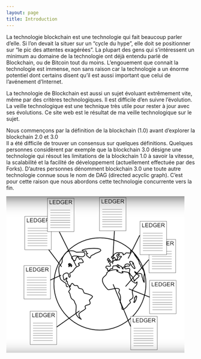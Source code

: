 ```yaml
---
layout: page
title: Introduction
---
```


La technologie blockchain est une technologie qui fait beaucoup parler d’elle. Si l’on devait la situer sur un “cycle du hype”, elle doit se positionner sur “le pic des attentes exagérées”. La plupart des gens qui s’intéressent un minimum au domaine de la technologie ont déjà entendu parlé de Blockchain, ou de Bitcoin tout du moins. 
L’engouement que connait la technologie est immense, non sans raison car la technologie a un énorme potentiel dont certains disent qu’il est aussi important que celui de l’avénement d’Internet. 

La technologie de Blockchain est aussi un sujet évoluant extrêmement vite, même par des critères technologiques. Il est difficile d’en suivre l’évolution. La veille technologique est une technique très utile pour rester à jour avec ses évolutions. Ce site web est le résultat de ma veille technologique sur le sujet. 

Nous commençons par la définition de la blockchain (1.0) avant d’explorer la blockchain 2.0 et 3.0  
Il a été difficile de trouver un consensus sur quelques définitions. Quelques personnes considèrent par exemple que la blockchain 3.0 désigne une technologie qui résout les limitations de la blockchain 1.0 à savoir la vitesse, la scalabilité et la facilité de développement (actuellement effectuée par des Forks). D’autres personnes dénomment blockchain 3.0 une toute autre technologie connue sous le nom de DAG (directed acyclic graph). C’est pour cette raison que nous abordons cette technologie concurrente vers la fin. 

![blockchain](/Images/Picture1.png/)
